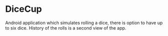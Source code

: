 # DiceCup
Android application which simulates rolling a dice, there is option to have up to six dice.
History of the rolls is a second view of the app.

